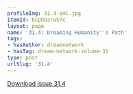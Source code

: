 ```yaml
---
profileImg: 31.4-sml.jpg
itemId: bcphbzrw57c
layout: page
name: '31.4: Dreaming Humanity''s Path'
tags:
- hasAuthor: dreamnetwork
- hasTag: dream-network-volume-31
type: post
urlSlug: '31.4'
---
```

<a href="../files/pdfs/Volume_31/31.4_dreaming_humanitys_path.pdf" download="">Download issue 31.4</a>